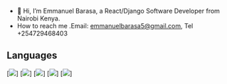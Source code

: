 - 👋 Hi, I’m Emmanuel Barasa, a React/Django Software Developer from Nairobi Kenya.
- How to reach me .Email: emmanuelbarasa5@gmail.com, Tel +254729468403
## Languages
[![](https://img.shields.io/badge/React-61DAFB?logo=react&logoColor=white&style=for-the-badge)]  [![](https://img.shields.io/badge/-DRF-green)] [![](https://img.shields.io/badge/CSS-1572B6?logo=css3&logoColor=white&style=for-the-badge)]  [![](https://img.shields.io/badge/JavaScript-F7DF1E?logo=javascript&logoColor=white&style=for-the-badge)] [![](https://img.shields.io/badge/HTML-E34F26?logo=html5&logoColor=white&style=for-the-badge)]  
